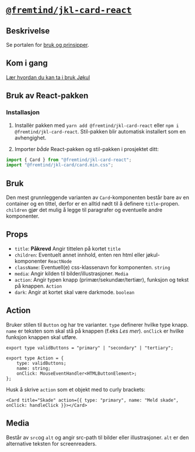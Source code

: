 # [`@fremtind/jkl-card-react`](https://jokul.fremtind.no/komponenter/card)

## Beskrivelse

Se portalen for [bruk og prinsipper](https://jokul.fremtind.no/komponenter/card).

## Kom i gang

[Lær hvordan du kan ta i bruk Jøkul](https://jokul.fremtind.no/developer/getting-started/)

## Bruk av React-pakken

### Installasjon

1. Installèr pakken med `yarn add @fremtind/jkl-card-react` eller `npm i @fremtind/jkl-card-react`. Stil-pakken blir automatisk installert som en avhengighet.

2. Importer _både_ React-pakken og stil-pakken i prosjektet ditt:

```js
import { Card } from "@fremtind/jkl-card-react";
import "@fremtind/jkl-card/card.min.css";
```

## Bruk

Den mest grunnleggende varianten av `Card`-komponenten består bare av en container og en tittel, derfor er en alltid nødt til å definere `title`-propen. `children` gjør det mulig å legge til paragrafer og eventuelle andre komponenter.

## Props

-   `title`: **Påkrevd** Angir tittelen på kortet `title`
-   `children`: Eventuelt annet innhold, enten ren html eller jøkul-komponenter `ReactNode`
-   `className`: Eventuell(e) css-klassenavn for komponenten. `string`
-   `media`: Angir kilden til bilder/illustrasjoner. `Media`
-   `action`: Angir typen knapp (primær/sekundær/tertiær), funksjon og tekst på knappen. `Action`
-   `dark`: Angir at kortet skal være darkmode. `boolean`

## Action

Bruker stilen til `Button` og har tre varianter. `type` definerer hvilke type knapp. `name` er teksten som skal stå på knappen (f.eks _Les mer_). `onClick` er hvilke funksjon knappen skal utføre.

```tsx
export type validButtons = "primary" | "secondary" | "tertiary";

export type Action = {
    type: validButtons;
    name: string;
    onClick: MouseEventHandler<HTMLButtonElement>;
};
```

Husk å skrive `action` som et objekt med to curly brackets:

```tsx
<Card title="Skade" action={{ type: "primary", name: "Meld skade", onClick: handleClick }}></Card>
```

## Media

Består av `src`og `alt` og angir src-path til bilder eller illustrasjoner. `alt` er den alternative teksten for screenreaders.
